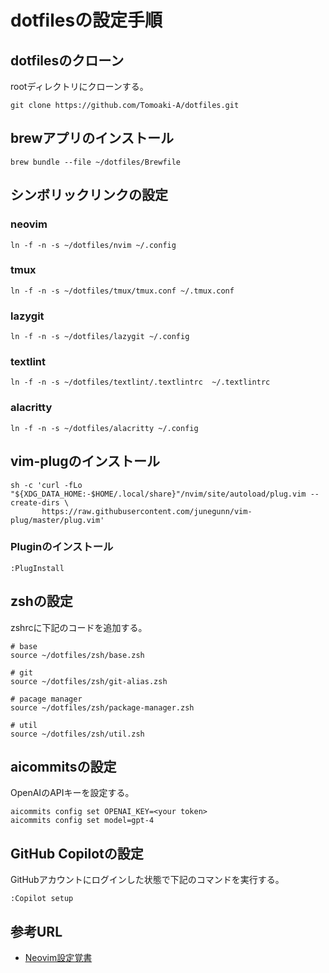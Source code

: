# dotfilesの設定手順

## dotfilesのクローン
rootディレクトリにクローンする。

```
git clone https://github.com/Tomoaki-A/dotfiles.git
```

## brewアプリのインストール

```
brew bundle --file ~/dotfiles/Brewfile
```

## シンボリックリンクの設定

### neovim

```
ln -f -n -s ~/dotfiles/nvim ~/.config
```

### tmux

```
ln -f -n -s ~/dotfiles/tmux/tmux.conf ~/.tmux.conf
```

### lazygit

```
ln -f -n -s ~/dotfiles/lazygit ~/.config
```


### textlint

```
ln -f -n -s ~/dotfiles/textlint/.textlintrc  ~/.textlintrc
```

### alacritty

```
ln -f -n -s ~/dotfiles/alacritty ~/.config
```

## vim-plugのインストール

```
sh -c 'curl -fLo "${XDG_DATA_HOME:-$HOME/.local/share}"/nvim/site/autoload/plug.vim --create-dirs \
       https://raw.githubusercontent.com/junegunn/vim-plug/master/plug.vim'
```

### Pluginのインストール

```
:PlugInstall 
```

## zshの設定
zshrcに下記のコードを追加する。

```
# base
source ~/dotfiles/zsh/base.zsh

# git
source ~/dotfiles/zsh/git-alias.zsh

# pacage manager
source ~/dotfiles/zsh/package-manager.zsh

# util
source ~/dotfiles/zsh/util.zsh

```

## aicommitsの設定
OpenAIのAPIキーを設定する。

```
aicommits config set OPENAI_KEY=<your token>
aicommits config set model=gpt-4
```

## GitHub Copilotの設定
GitHubアカウントにログインした状態で下記のコマンドを実行する。
```
:Copilot setup
```

## 参考URL
- [Neovim設定覚書](https://zenn.dev/tomoaki_a/scraps/35262759c75b90)
